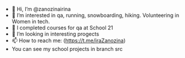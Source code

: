 - 👋 Hi, I’m @zanozinairina
- 👀 I’m interested in qa, running, snowboarding, hiking. Volunteering in Women in tech.
- 🌱 I completed courses for qa at School 21
- 💞️ I’m looking in interesting progects
- 📫 How to reach me: (https://t.me/iraZanozina)
- You can see my school projects in branch src   

<!---
zanozinairina/zanozinairina is a ✨ special ✨ repository because its `README.md` (this file) appears on your GitHub profile.
You can click the Preview link to take a look at your changes.
--->
